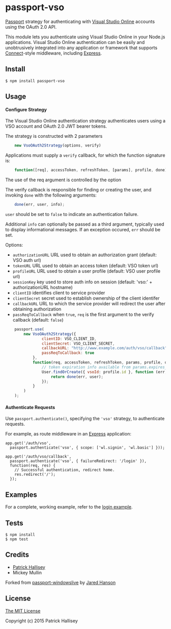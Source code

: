 # passport-vso


[Passport](https://github.com/jaredhanson/passport) strategy for authenticating
with [Visual Studio Online](http://www.visualstudio.com/) accounts using the OAuth 2.0 API.

This module lets you authenticate using Visual Studio Online in your Node.js 
applications. Visual Studio Online authentication can be easily and unobtrusively
integrated into any application or framework that supports
[Connect](http://www.senchalabs.org/connect/)-style middleware, including
[Express](http://expressjs.com/).

## Install

    $ npm install passport-vso

## Usage

#### Configure Strategy

The Visual Studio Online authentication strategy authenticates users using a VSO
account and OAuth 2.0 JWT bearer tokens.  

The strategy is constructed with 2 parameters
``` javascript
    new VsoOAuth2Strategy(options, verify)
```

Applications must supply a `verify` callback, for which the function signature is:
``` javascript
    function([req], accessToken, refreshToken, [params], profile, done) { ... }
````

The use of the req argument is controlled by the option 
 
The verify callback is responsible for finding or creating the user, and invoking `done` with the following arguments:
``` javascript
    done(err, user, info);
```

`user` should be set to `false` to indicate an authentication failure.

Additional `info` can optionally be passed as a third argument, typically
used to display informational messages.  If an exception occured, `err`
should be set.
 
Options:
- `authorizationURL`  URL used to obtain an authorization grant (default: VSO auth url)
- `tokenURL`          URL used to obtain an access token (default: VSO token url)
- `profileURL`        URL used to obtain a user profile (default: VSO user profile url)
- `sessionKey`        key used to store auth info on session (default: 'vso:' + authorizationURL hostname)
- `clientID`          identifies client to service provider
- `clientSecret`      secret used to establish ownership of the client identifer
- `callbackURL`       URL to which the service provider will redirect the user after obtaining authorization
- `passReqToCallback` when `true`, `req` is the first argument to the verify callback (default: `false`)

```javascript
    passport.use(
        new VsoOAuth2Strategy({
                clientID: VSO_CLIENT_ID,
                clientSecret: VSO_CLIENT_SECRET,
                callbackURL: "http://www.example.com/auth/vso/callback",
                passReqToCallback: true
            },
            function(req, accessToken, refreshToken, params, profile, done) {
                // token expiration info available from params.expires_in
                User.findOrCreate({ vsoId: profile.id }, function (err, user) {
                    return done(err, user);
                });
            }
        )
    );
```
#### Authenticate Requests

Use `passport.authenticate()`, specifying the `'vso'` strategy, to
authenticate requests.

For example, as route middleware in an [Express](http://expressjs.com/)
application:

    app.get('/auth/vso',
      passport.authenticate('vso', { scope: ['wl.signin', 'wl.basic'] }));

    app.get('/auth/vso/callback', 
      passport.authenticate('vso', { failureRedirect: '/login' }),
      function(req, res) {
        // Successful authentication, redirect home.
        res.redirect('/');
      });

## Examples

For a complete, working example, refer to the [login example](https://github.com/hallipr/passport-vso/tree/master/examples/login).

## Tests

    $ npm install
    $ npm test

## Credits

  - [Patrick Hallisey](http://github.com/hallipr)
  - Mickey Mullin
  
Forked from [passport-windowslive](https://github.com/jaredhanson/passport-windowslive) by [Jared Hanson](https://github.com/jaredhanson)

## License

[The MIT License](http://opensource.org/licenses/MIT)

Copyright (c) 2015 Patrick Hallisey

